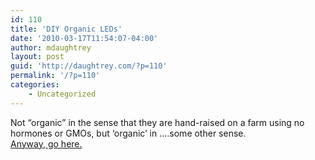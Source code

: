```yaml
---
id: 110
title: 'DIY Organic LEDs'
date: '2010-03-17T11:54:07-04:00'
author: mdaughtrey
layout: post
guid: 'http://daughtrey.com/?p=110'
permalink: '/?p=110'
categories:
    - Uncategorized
---
```


Not “organic” in the sense that they are hand-raised on a farm using no hormones or GMOs, but ‘organic’ in ….some other sense.  
[Anyway, go here.](http://blog.makezine.com/archive/2010/03/diy_organic_leds.html)